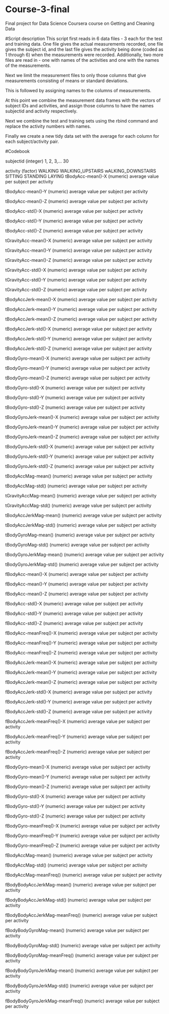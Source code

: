 # Course-3-final
Final project for Data Science Coursera course on Getting and Cleaning Data

#Script description
This script first reads in 6 data files - 3 each for the test and training data.  One file gives the actual measurements recorded, one file gives the subject id, and the last file gives the activity being done (coded as 1 through 6) when the measurements were recorded.  Additionally, two more files are read in - one with names of the activities and one with the names of the measurements.

Next we limit the measurement files to only those columns that give measurements consisting of means or standard deviations.  

This is followed by assigning names to the columns of measurements.

At this point we combine the measurement data frames with the vectors of subject IDs and activities, and assign those columns to have the names subjectid and activity respectively.

Next we combine the test and training sets using the rbind command and replace the activity numbers with names.

Finally we create a new tidy data set with the average for each column for each subject/activity pair.

#Codebook

subjectid  (integer) 1, 2, 3,... 30

activity   (factor) WALKING WALKING_UPSTAIRS wALKING_DOWNSTAIRS
                    SITTING STANDING LAYING
tBodyAcc-mean()-X   (numeric) average value per subject per activity 

tBodyAcc-mean()-Y     (numeric) average value per subject per activity 

tBodyAcc-mean()-Z     (numeric) average value per subject per activity 

tBodyAcc-std()-X       (numeric) average value per subject per activity

tBodyAcc-std()-Y      (numeric) average value per subject per activity

tBodyAcc-std()-Z       (numeric) average value per subject per activity 

tGravityAcc-mean()-X    (numeric) average value per subject per activity

tGravityAcc-mean()-Y     (numeric) average value per subject per activity     

tGravityAcc-mean()-Z      (numeric) average value per subject per activity

tGravityAcc-std()-X        (numeric) average value per subject per activity

tGravityAcc-std()-Y        (numeric) average value per subject per activity

tGravityAcc-std()-Z         (numeric) average value per subject per activity

tBodyAccJerk-mean()-X     (numeric) average value per subject per activity

tBodyAccJerk-mean()-Y    (numeric) average value per subject per activity

tBodyAccJerk-mean()-Z     (numeric) average value per subject per activity

tBodyAccJerk-std()-X      (numeric) average value per subject per activity

tBodyAccJerk-std()-Y       (numeric) average value per subject per activity

tBodyAccJerk-std()-Z        (numeric) average value per subject per activity

tBodyGyro-mean()-X          (numeric) average value per subject per activity

tBodyGyro-mean()-Y          (numeric) average value per subject per activity

tBodyGyro-mean()-Z           (numeric) average value per subject per activity

tBodyGyro-std()-X             (numeric) average value per subject per activity

tBodyGyro-std()-Y             (numeric) average value per subject per activity

tBodyGyro-std()-Z           (numeric) average value per subject per activity

tBodyGyroJerk-mean()-X       (numeric) average value per subject per activity

tBodyGyroJerk-mean()-Y        (numeric) average value per subject per activity

tBodyGyroJerk-mean()-Z         (numeric) average value per subject per activity

tBodyGyroJerk-std()-X          (numeric) average value per subject per activity

tBodyGyroJerk-std()-Y          (numeric) average value per subject per activity

tBodyGyroJerk-std()-Z         (numeric) average value per subject per activity

tBodyAccMag-mean()            (numeric) average value per subject per activity

tBodyAccMag-std()             (numeric) average value per subject per activity

tGravityAccMag-mean()         (numeric) average value per subject per activity

tGravityAccMag-std()          (numeric) average value per subject per activity

tBodyAccJerkMag-mean()         (numeric) average value per subject per activity

tBodyAccJerkMag-std()          (numeric) average value per subject per activity

tBodyGyroMag-mean()            (numeric) average value per subject per activity

tBodyGyroMag-std()             (numeric) average value per subject per activity

tBodyGyroJerkMag-mean()         (numeric) average value per subject per activity

tBodyGyroJerkMag-std()         (numeric) average value per subject per activity

fBodyAcc-mean()-X               (numeric) average value per subject per activity

fBodyAcc-mean()-Y              (numeric) average value per subject per activity

fBodyAcc-mean()-Z              (numeric) average value per subject per activity

fBodyAcc-std()-X               (numeric) average value per subject per activity

fBodyAcc-std()-Y                (numeric) average value per subject per activity

fBodyAcc-std()-Z               (numeric) average value per subject per activity

fBodyAcc-meanFreq()-X          (numeric) average value per subject per activity

fBodyAcc-meanFreq()-Y          (numeric) average value per subject per activity

fBodyAcc-meanFreq()-Z          (numeric) average value per subject per activity

fBodyAccJerk-mean()-X         (numeric) average value per subject per activity

fBodyAccJerk-mean()-Y          (numeric) average value per subject per activity

fBodyAccJerk-mean()-Z          (numeric) average value per subject per activity

fBodyAccJerk-std()-X            (numeric) average value per subject per activity

fBodyAccJerk-std()-Y           (numeric) average value per subject per activity

fBodyAccJerk-std()-Z           (numeric) average value per subject per activity

fBodyAccJerk-meanFreq()-X      (numeric) average value per subject per activity

fBodyAccJerk-meanFreq()-Y      (numeric) average value per subject per activity

fBodyAccJerk-meanFreq()-Z      (numeric) average value per subject per activity

fBodyGyro-mean()-X             (numeric) average value per subject per activity

fBodyGyro-mean()-Y             (numeric) average value per subject per activity

fBodyGyro-mean()-Z             (numeric) average value per subject per activity

fBodyGyro-std()-X             (numeric) average value per subject per activity

fBodyGyro-std()-Y               (numeric) average value per subject per activity

fBodyGyro-std()-Z              (numeric) average value per subject per activity

fBodyGyro-meanFreq()-X          (numeric) average value per subject per activity

fBodyGyro-meanFreq()-Y         (numeric) average value per subject per activity

fBodyGyro-meanFreq()-Z          (numeric) average value per subject per activity

fBodyAccMag-mean()             (numeric) average value per subject per activity

fBodyAccMag-std()               (numeric) average value per subject per activity

fBodyAccMag-meanFreq()         (numeric) average value per subject per activity

fBodyBodyAccJerkMag-mean()      (numeric) average value per subject per activity

fBodyBodyAccJerkMag-std()      (numeric) average value per subject per activity

fBodyBodyAccJerkMag-meanFreq()  (numeric) average value per subject per activity

fBodyBodyGyroMag-mean()        (numeric) average value per subject per activity

fBodyBodyGyroMag-std()         (numeric) average value per subject per activity

fBodyBodyGyroMag-meanFreq()    (numeric) average value per subject per activity

fBodyBodyGyroJerkMag-mean()     (numeric) average value per subject per activity

fBodyBodyGyroJerkMag-std()     (numeric) average value per subject per activity

fBodyBodyGyroJerkMag-meanFreq()  (numeric) average value per subject per activity

